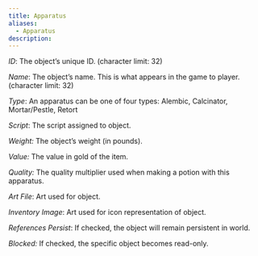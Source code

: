 ```yaml
---
title: Apparatus
aliases:
  - Apparatus
description:
---
```

*ID*: The object’s unique ID. (character limit: 32)

*Name*: The object’s name. This is what appears in the game to player. (character limit: 32)

*Type*: An apparatus can be one of four types: Alembic, Calcinator, Mortar/Pestle, Retort

*Script*: The script assigned to object.

*Weight:* The object’s weight (in pounds).

*Value:* The value in gold of the item.

*Quality:* The quality multiplier used when making a potion with this apparatus.

*Art File*: Art used for object.

*Inventory Image*: Art used for icon representation of object.

*References Persist*: If checked, the object will remain persistent in world.

*Blocked:* If checked, the specific object becomes read-only.
